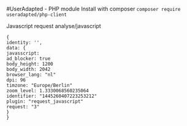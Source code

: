 #UserAdapted - PHP module
Install with composer
 ``` composer require useradapted/php-client ```

 Javascript request analyse/javascript
 ```
 {
 identity: '',
data: {
 javasscript:
 ad_blocker: true
 body_height: 1200
 body_width: 2042
 browser_lang: "nl"
 dpi: 96
 timzone: "Europe/Berlin"
 zoom_level: 1.3330068560235064
 identifier: "1445260407223253212"
 plugin: "request_javascript"
 request: "3"
 }
}
 ```